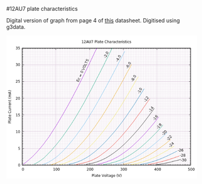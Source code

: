 #12AU7 plate characteristics

Digital version of graph from page 4 of [this](http://www.mif.pg.gda.pl/homepages/frank/sheets/093/1/12AU7A.pdf) datasheet. Digitised using g3data.

![demo image](plot.png)
